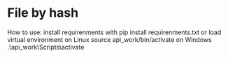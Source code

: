 # File by hash
How to use:
install requirenments with
pip install requirenments.txt
or
load virtual environment
on Linux
source api_work/bin/activate
on Windows
.\api_work\Scripts\activate

